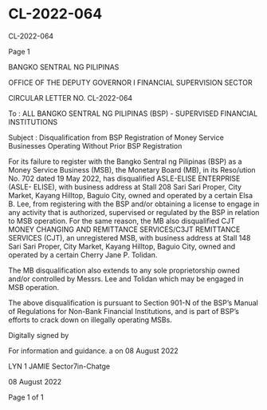 # CL-2022-064

CL-2022-064

Page 1

BANGKO SENTRAL NG PILIPINAS

OFFICE OF THE DEPUTY GOVERNOR I FINANCIAL SUPERVISION SECTOR

CIRCULAR LETTER NO. CL-2022-064

To : ALL BANGKO SENTRAL NG PILIPINAS (BSP) - SUPERVISED FINANCIAL INSTITUTIONS

Subject : Disqualification from BSP Registration of Money Service Businesses Operating Without Prior BSP Registration

For its failure to register with the Bangko Sentral ng Pilipinas (BSP) as a Money Service Business (MSB), the Monetary Board (MB), in its Reso/ution No. 702 dated 19 May 2022, has disqualified ASLE-ELISE ENTERPRISE (ASLE- ELISE), with business address at Stall 208 Sari Sari Proper, City Market, Kayang Hilltop, Baguio City, owned and operated by a certain Elsa B. Lee, from registering with the BSP and/or obtaining a license to engage in any activity that is authorized, supervised or regulated by the BSP in relation to MSB operation. For the same reason, the MB also disqualified CJT MONEY CHANGING AND REMITTANCE SERVICES/C3JT REMITTANCE SERVICES (CJT), an unregistered MSB, with business address at Stall 148 Sari Sari Proper, City Market, Kayang Hilltop, Baguio City, owned and operated by a certain Cherry Jane P. Tolidan.

The MB disqualification also extends to any sole proprietorship owned and/or controlled by Messrs. Lee and Tolidan which may be engaged in MSB operation.

The above disqualification is pursuant to Section 901-N of the BSP’s Manual of Regulations for Non-Bank Financial Institutions, and is part of BSP’s efforts to crack down on illegally operating MSBs.

Digitally signed by

For information and guidance. a on 08 August 2022

LYN 1 JAMIE Sector7in-Chatge

08 August 2022

Page 1 of 1